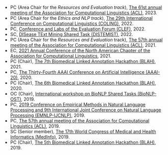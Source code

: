 * PC (Area Chair for the _Resources and Evaluation track_), [The 61st annual meeting of the Association for Computational Linguistics (ACL)](https://2023.aclweb.org/), 2023.
* PC (Area Chair for the _Ethics and NLP track_), [The 29th International Conference on Computational Linguistics (COLING)](https://coling2022.org/), 2022.
* PC, [Conference and Labs of the Evaluation Forum (CLEF)](https://clef2022.clef-initiative.eu/), 2022.
* SC, [DISease TExt Mining Shared Task (DISTEMIST)](https://temu.bsc.es/distemist/), 2022.
* PC (Area Chair for the _Resources and Evaluation_ track), [The 57th annual meeting of the Association for Computational Linguistics (ACL)](http://2021.aclweb.org/), 2021.
* EC, [2021 Annual Conference of the North American Chapter of the Association for Computational Linguistics](http://2021.naacl.org/), 2021.
* PC (Chair), [The 7th Biomedical Linked Annotation Hackathon (BLAH)](https://blah7.linkedannotation.org/), 2021.
* PC, [The Thirty-Fourth AAAI Conference on Artificial Intelligence (AAAI-20)](https://aaai.org/Conferences/AAAI-19/), 2020.
* PC (Chair), [The 6th Biomedical Linked Annotation Hackathon (BLAH)](https://blah6.linkedannotation.org/), 2020.
* OC (Chair), [International workshop on BioNLP Shared Tasks (BioNLP-OST)](http://2019.bionlp-ost.org/), 2019.
* PC, [2019 Conference on Empirical Methods in Natural Language Processing and 9th International Joint Conference on Natural Language Processing (EMNLP-IJCNLP)](http://emnlp2017.net/), 2019.
* PC, [The 57th annual meeting of the Association for Computational Linguistics (ACL)](http://acl2019.org/), 2019.
* SC (Senior member), [The 17th World Congress of Medical and Health Informatics (MedInfo)](https://www.medinfo-lyon.org/), 2019.
* PC (Chair), [The 5th Biomedical Linked Annotation Hackathon (BLAH)](http://blah5.linkedannotation.org/), 2019.
